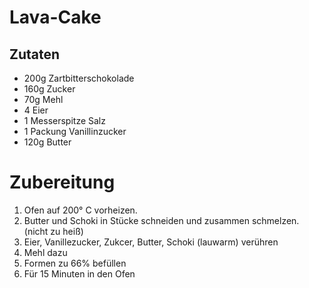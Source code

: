 # Lava-Cake
## Zutaten
- 200g Zartbitterschokolade
- 160g Zucker
- 70g Mehl
- 4 Eier
- 1 Messerspitze Salz
- 1 Packung Vanillinzucker
- 120g Butter
# Zubereitung 
1. Ofen auf 200° C vorheizen.
2. Butter und Schoki in Stücke schneiden und zusammen schmelzen. (nicht zu heiß)
3. Eier, Vanillezucker, Zukcer, Butter, Schoki (lauwarm) verühren
4. Mehl dazu
5. Formen zu 66% befüllen
6. Für 15 Minuten in den Ofen
